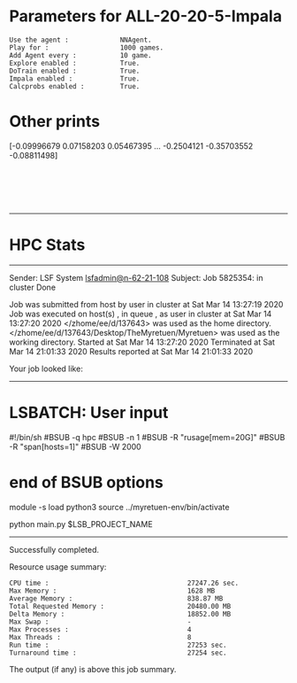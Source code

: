 # Parameters for ALL-20-20-5-Impala

    Use the agent :             NNAgent.
    Play for :                  1000 games.
    Add Agent every :           10 game.
    Explore enabled :           True.
    DoTrain enabled :           True.
    Impala enabled :            True.
    Calcprobs enabled :         True.

# Other prints

[-0.09996679  0.07158203  0.05467395 ... -0.2504121  -0.35703552
 -0.08811498]

 <br /> 
 <br /> 
 <br /> 
 <br />

---------------------------------------------------------------------------------------------------------------------

# HPC Stats


------------------------------------------------------------
Sender: LSF System <lsfadmin@n-62-21-108>
Subject: Job 5825354: <NNAgent7ALL-20-20-5-Impala> in cluster <dcc> Done

Job <NNAgent7ALL-20-20-5-Impala> was submitted from host <n-62-27-22> by user <s183905> in cluster <dcc> at Sat Mar 14 13:27:19 2020
Job was executed on host(s) <n-62-21-108>, in queue <hpc>, as user <s183905> in cluster <dcc> at Sat Mar 14 13:27:20 2020
</zhome/ee/d/137643> was used as the home directory.
</zhome/ee/d/137643/Desktop/TheMyretuen/Myretuen> was used as the working directory.
Started at Sat Mar 14 13:27:20 2020
Terminated at Sat Mar 14 21:01:33 2020
Results reported at Sat Mar 14 21:01:33 2020

Your job looked like:

------------------------------------------------------------
# LSBATCH: User input
#!/bin/sh
#BSUB -q hpc
#BSUB -n 1
#BSUB -R "rusage[mem=20G]"
#BSUB -R "span[hosts=1]"
#BSUB -W 2000
# end of BSUB options

module -s load python3
source ../myretuen-env/bin/activate

python main.py $LSB_PROJECT_NAME


------------------------------------------------------------

Successfully completed.

Resource usage summary:

    CPU time :                                   27247.26 sec.
    Max Memory :                                 1628 MB
    Average Memory :                             838.87 MB
    Total Requested Memory :                     20480.00 MB
    Delta Memory :                               18852.00 MB
    Max Swap :                                   -
    Max Processes :                              4
    Max Threads :                                8
    Run time :                                   27253 sec.
    Turnaround time :                            27254 sec.

The output (if any) is above this job summary.

